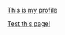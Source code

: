 [This is my profile](https://scratch.mit.edu/users/BosenChang)

[Test this page!](https://bosenchang.github.io/test)
